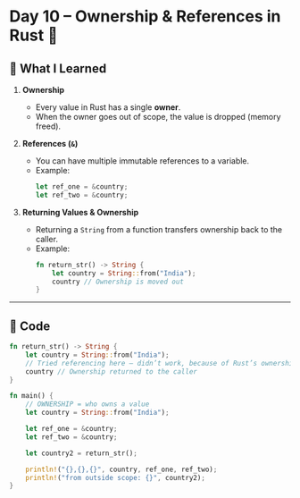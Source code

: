 # Day 10 – Ownership & References in Rust 🦀  

## 📘 What I Learned  
1. **Ownership**  
   - Every value in Rust has a single **owner**.  
   - When the owner goes out of scope, the value is dropped (memory freed).  

2. **References (`&`)**  
   - You can have multiple immutable references to a variable.  
   - Example:  
     ```rust
     let ref_one = &country;
     let ref_two = &country;
     ```

3. **Returning Values & Ownership**  
   - Returning a `String` from a function transfers ownership back to the caller.  
   - Example:  
     ```rust
     fn return_str() -> String {
         let country = String::from("India");
         country // Ownership is moved out
     }
     ```

---

## 📝 Code  

```rust
fn return_str() -> String {
    let country = String::from("India");
    // Tried referencing here – didn’t work, because of Rust’s ownership rules.
    country // Ownership returned to the caller
}

fn main() {
    // OWNERSHIP = who owns a value
    let country = String::from("India");

    let ref_one = &country;
    let ref_two = &country;

    let country2 = return_str();

    println!("{},{},{}", country, ref_one, ref_two);
    println!("from outside scope: {}", country2);
}
